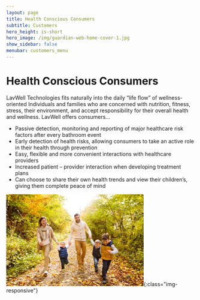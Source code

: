 ```yaml
---
layout: page
title: Health Conscious Consumers
subtitle: Customers
hero_height: is-short
hero_image: /img/guardian-web-home-cover-1.jpg
show_sidebar: false
menubar: customers_menu
---
```


# Health Conscious Consumers
LavWell Technologies fits naturally into the daily “life flow” of wellness-oriented Individuals and families who are concerned with nutrition, fitness, stress, their environment, and accept responsibility for their overall health and wellness. LavWell offers consumers…
- Passive detection, monitoring and reporting of major healthcare risk factors after every bathroom event
- Early detection of health risks, allowing consumers to take an active role in their health through prevention
- Easy, flexible and more convenient interactions with healthcare providers
- Increased patient – provider interaction when developing treatment plans
- Can choose to share their own health trends and view their children’s, giving them complete peace of mind

![Image](/img/health-concious-consumers.jpg){:class="img-responsive"}